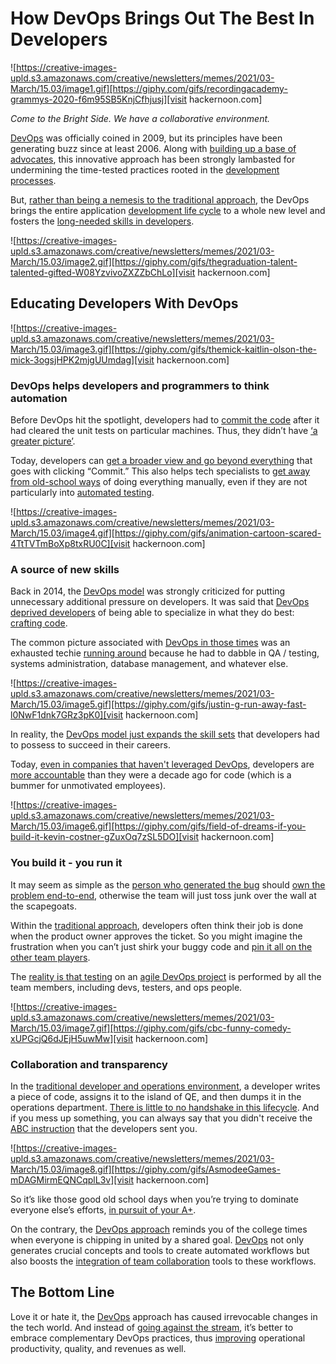 
# How DevOps Brings Out The Best In Developers

![https://creative-images-upld.s3.amazonaws.com/creative/newsletters/memes/2021/03-March/15.03/image1.gif][https://giphy.com/gifs/recordingacademy-grammys-2020-f6m95SB5KnjCfhjusj][visit hackernoon.com]

*Come to the Bright Side. We have a collaborative environment.*

[DevOps](https://hackernoon.com/devops-tools-that-will-help-in-rectifying-errors-in-the-databases-ti1w3u74) was officially coined in 2009, but its principles have been generating buzz since at least 2006. Along with [building up a base of advocates](https://hackernoon.com/adopt-a-devops-culture-before-looking-for-devops-engineers-do533uol), this innovative approach has been strongly lambasted for undermining the time-tested practices rooted in the [development processes](https://hackernoon.com/7-best-devops-security-practices-devsecops-and-its-merits-mr2p3unk).

But, [rather than being a nemesis to the traditional approach](https://hackernoon.com/the-difference-between-ci-and-cd-in-devops-bc2z3uae), the DevOps brings the entire application [development life cycle](https://hackernoon.com/why-devops-is-important-during-the-covid-19-pandemic-6u1i3tul) to a whole new level and fosters the [long-needed skills in developers](https://hackernoon.com/7-devops-myths-busted-02p3t1c).

![https://creative-images-upld.s3.amazonaws.com/creative/newsletters/memes/2021/03-March/15.03/image2.gif][https://giphy.com/gifs/thegraduation-talent-talented-gifted-W08YzvivoZXZZbChLo][visit hackernoon.com]

## Educating Developers With DevOps

![https://creative-images-upld.s3.amazonaws.com/creative/newsletters/memes/2021/03-March/15.03/image3.gif][https://giphy.com/gifs/themick-kaitlin-olson-the-mick-3ogsjHPK2mjgUUmdag][visit hackernoon.com]

### DevOps helps developers and programmers to think automation

Before DevOps hit the spotlight, developers had to [commit the code](https://hackernoon.com/heres-how-we-train-our-devops-skills-internally-kl2y3wsv) after it had cleared the unit tests on particular machines. Thus, they didn’t have [‘a greater picture’](https://hackernoon.com/how-to-extend-your-devops-strategy-for-success-in-the-cloud-col3wee).

Today, developers can [get a broader view and go beyond everything](https://hackernoon.com/measuring-devops-metrics-a-how-to-guide-ot113ztl) that goes with clicking “Commit.” This also helps tech specialists to [get away from old-school ways](https://hackernoon.com/what-is-devops-and-how-does-it-influence-the-digital-transformation-of-companies-ik2e3wib) of doing everything manually, even if they are not particularly into [automated testing](https://hackernoon.com/adopting-devops-practises-to-bring-certainty-to-these-uncertain-times-i73h3wlp).

![https://creative-images-upld.s3.amazonaws.com/creative/newsletters/memes/2021/03-March/15.03/image4.gif][https://giphy.com/gifs/animation-cartoon-scared-4TtTVTmBoXp8txRU0C][visit hackernoon.com]

### A source of new skills

Back in 2014, the [DevOps model](https://hackernoon.com/the-importance-of-devops-in-mobile-app-development-xu2m3wyk) was strongly criticized for putting unnecessary additional pressure on developers. It was said that [DevOps deprived developers](https://hackernoon.com/how-to-implement-devops-for-e-commerce-companies-ub1s34ig) of being able to specialize in what they do best: [crafting code](https://hackernoon.com/devsecops-and-devops-a-deep-dive-j62k34r3).

The common picture associated with [DevOps in those times](https://hackernoon.com/how-to-cultivate-a-collaborative-devops-culture-ds1x334q) was an exhausted techie [running around](https://hackernoon.com/containers-vs-serverless-from-a-devops-standpoint-d8232bd0f39b) because he had to dabble in QA / testing, systems administration, database management, and whatever else.

![https://creative-images-upld.s3.amazonaws.com/creative/newsletters/memes/2021/03-March/15.03/image5.gif][https://giphy.com/gifs/justin-g-run-away-fast-l0NwF1dnk7GRz3pK0][visit hackernoon.com]

In reality, the [DevOps model just expands the skill sets](https://hackernoon.com/top-15-basic-devops-interview-questions-2021-edition-d73u3451) that developers had to possess to succeed in their careers. 

Today, [even in companies that haven't leveraged DevOps](https://hackernoon.com/closer-than-you-think-bridging-the-devops-security-gap-st8d33fq), developers are [more accountable](https://hackernoon.com/devops-automation-tools-for-continuous-improvement-xo3w3y8v) than they were a decade ago for code (which is a bummer for unmotivated employees).

![https://creative-images-upld.s3.amazonaws.com/creative/newsletters/memes/2021/03-March/15.03/image6.gif][https://giphy.com/gifs/field-of-dreams-if-you-build-it-kevin-costner-gZuxOq7zSL5DO][visit hackernoon.com]

### You build it - you run it

It may seem as simple as the [person who generated the bug](https://hackernoon.com/future-of-devops-devsecops-aiops-and-something-else-2i8l36bn) should [own the problem end-to-end](https://hackernoon.com/when-dedicated-devops-is-not-available-lc763y8v), otherwise the team will just toss junk over the wall at the scapegoats. 

Within the [traditional approach](https://hackernoon.com/devops-fundamentals-you-ever-wanted-to-know-zt2m3uh6), developers often think their job is done when the product owner approves the ticket. So you might imagine the frustration when you can’t just shirk your buggy code and [pin it all on the other team players](https://hackernoon.com/what-is-the-impact-of-remote-work-on-devops-n8163eqa).

The [reality is that testing](https://hackernoon.com/devops-principles-culture-vs-tooling-vvac367z) on an [agile DevOps project](https://hackernoon.com/6-virtual-devops-conferences-to-attend-in-2021-qb133357) is performed by all the team members, including devs, testers, and ops people.

![https://creative-images-upld.s3.amazonaws.com/creative/newsletters/memes/2021/03-March/15.03/image7.gif][https://giphy.com/gifs/cbc-funny-comedy-xUPGcjQ6dJEjH5uwMw][visit hackernoon.com]

### Collaboration and transparency

In the [traditional developer and operations environment](https://hackernoon.com/the-top-10-books-on-devops-you-need-to-read-fuos312x), a developer writes a piece of code, assigns it to the island of QE, and then dumps it in the operations department. [There is little to no handshake in this lifecycle](https://hackernoon.com/why-is-devops-for-machine-learning-so-different-384z32f1). And if you mess up something, you can always say that you didn't receive the [ABC instruction](https://hackernoon.com/project-as-code-the-catalyst-devops-needs-atu732wt) that the developers sent you.

![https://creative-images-upld.s3.amazonaws.com/creative/newsletters/memes/2021/03-March/15.03/image8.gif][https://giphy.com/gifs/AsmodeeGames-mDAGMirmEQNCqplL3v][visit hackernoon.com]

So it’s like those good old school days when you’re trying to dominate everyone else’s efforts, [in pursuit of your A+](https://hackernoon.com/my-journey-to-achieving-devops-bliss-without-useless-aws-certifications-a7cbf7c539d1).

On the contrary, the [DevOps approach](https://hackernoon.com/devops-shouldnt-be-hard-cd-server-yy152kkm) reminds you of the college times when everyone is chipping in united by a shared goal. [DevOps](https://hackernoon.com/devops-shouldnt-be-hard-reporting-s8k2k2r) not only generates crucial concepts and tools to create automated workflows but also boosts the [integration of team collaboration](https://hackernoon.com/devops-shouldnt-be-hard-github-actions-fq192hrl) tools to these workflows.

## The Bottom Line

Love it or hate it, the [DevOps](https://hackernoon.com/self-service-the-key-to-unlock-devops-51d50fd39e1d) approach has caused irrevocable changes in the tech world. And instead of [going against the stream](https://hackernoon.com/can-we-apply-devops-principles-to-project-management-k927j31mw), it’s better to embrace complementary DevOps practices, thus [improving](https://hackernoon.com/what-does-peeling-an-egg-have-to-do-with-devops-e55108a4e83c) operational productivity, quality, and revenues as well.
